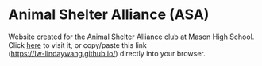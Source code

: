 # Animal Shelter Alliance (ASA)

Website created for the Animal Shelter Alliance club at Mason High School. Click <a href="https://lw-lindaywang.github.io/">here</a> to visit it, or copy/paste this link 
<br/>(https://lw-lindaywang.github.io/) directly into your browser.
